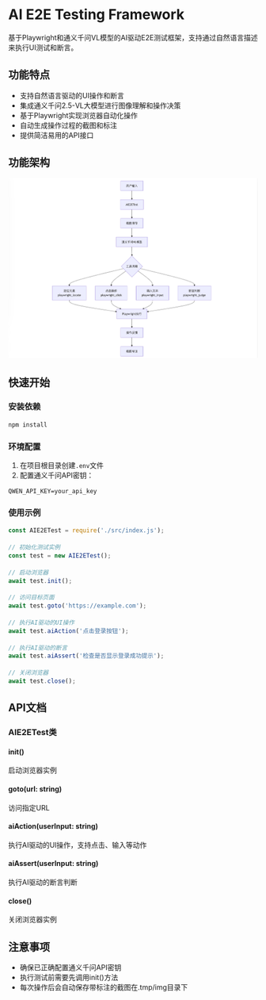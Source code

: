 # AI E2E Testing Framework

基于Playwright和通义千问VL模型的AI驱动E2E测试框架，支持通过自然语言描述来执行UI测试和断言。

## 功能特点

- 支持自然语言驱动的UI操作和断言
- 集成通义千问2.5-VL大模型进行图像理解和操作决策
- 基于Playwright实现浏览器自动化操作
- 自动生成操作过程的截图和标注
- 提供简洁易用的API接口

## 功能架构

![架构图](./architecture_diagram.png)

## 快速开始

### 安装依赖

```bash
npm install
```

### 环境配置

1. 在项目根目录创建`.env`文件
2. 配置通义千问API密钥：
```
QWEN_API_KEY=your_api_key
```

### 使用示例

```javascript
const AIE2ETest = require('./src/index.js');

// 初始化测试实例
const test = new AIE2ETest();

// 启动浏览器
await test.init();

// 访问目标页面
await test.goto('https://example.com');

// 执行AI驱动的UI操作
await test.aiAction('点击登录按钮');

// 执行AI驱动的断言
await test.aiAssert('检查是否显示登录成功提示');

// 关闭浏览器
await test.close();
```

## API文档

### AIE2ETest类

#### init()
启动浏览器实例

#### goto(url: string)
访问指定URL

#### aiAction(userInput: string)
执行AI驱动的UI操作，支持点击、输入等动作

#### aiAssert(userInput: string)
执行AI驱动的断言判断

#### close()
关闭浏览器实例

## 注意事项

- 确保已正确配置通义千问API密钥
- 执行测试前需要先调用init()方法
- 每次操作后会自动保存带标注的截图在.tmp/img目录下